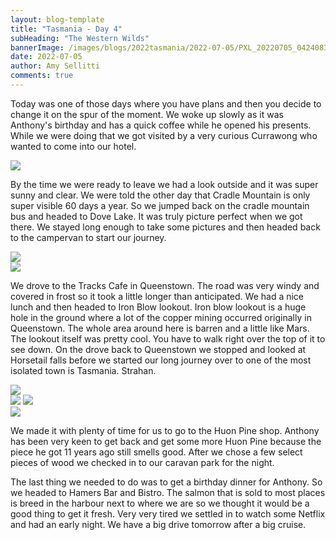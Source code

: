 ```yaml
---
layout: blog-template
title: "Tasmania - Day 4"
subHeading: "The Western Wilds"
bannerImage: /images/blogs/2022tasmania/2022-07-05/PXL_20220705_042408343.jpg_compressed.JPEG
date: 2022-07-05
author: Amy Sellitti
comments: true
---
```


Today was one of those days where you have plans and then you decide to change it on the spur of the moment. We woke up slowly as it was Anthony's birthday and has a quick coffee while he opened his presents. While we were doing that we got visited by a very curious Currawong who wanted to come into our hotel.  

<div class="center-image"><img src="/images/blogs/2022tasmania/2022-07-05/PXL_20220704_224727588.MP.jpg_compressed.JPEG" /></div>

By the time we were ready to leave we had a look outside and it was super sunny and clear. We were told the other day that Cradle Mountain is only super visible 60 days a year.  So we jumped back on the cradle mountain bus and headed to Dove Lake. It was truly picture perfect when we got there. We stayed long enough to take some pictures and then headed back to the campervan to start our journey.

<div class="center-image"><img src="/images/blogs/2022tasmania/2022-07-05/PXL_20220705_002932421.PANO.jpg_compressed.JPEG" /></div>
<div class="center-image"><img src="/images/blogs/2022tasmania/2022-07-05/PXL_20220705_002523208.jpg_compressed.JPEG" /></div>

We drove to the Tracks Cafe in Queenstown. The road was very windy and covered in frost so it took a little longer than anticipated. We had a nice lunch and then headed to Iron Blow lookout. Iron blow lookout is a huge hole in the ground where a lot of the copper mining occurred originally in Queenstown. The whole area around here is barren and a little like Mars. The lookout itself was pretty cool. You have to walk right over the top of it to see down. On the drove back to Queenstown we stopped and looked at Horsetail falls before we started our long journey over to one of the most isolated town is Tasmania. Strahan. 

<div class="center-image"><img src="/images/blogs/2022tasmania/2022-07-05/PXL_20220705_042408343.jpg_compressed.JPEG" /></div>
<div class="grid-2c">
  <img src="/images/blogs/2022tasmania/2022-07-05/PXL_20220705_042605625.MP.jpg_compressed.JPEG"/>
  <img src="/images/blogs/2022tasmania/2022-07-05/PXL_20220705_042614199.jpg_compressed.JPEG"/>
</div>
<div class="center-image"><img src="/images/blogs/2022tasmania/2022-07-05/PXL_20220705_044230896.jpg_compressed.JPEG" /></div>

We made it with plenty of time for us to go to the Huon Pine shop. Anthony has been very keen to get back and get some more Huon Pine because the piece he got 11 years ago still smells good. After we chose a few select pieces of wood we checked in to our caravan park for the night.

The last thing we needed to do was to get a birthday dinner for Anthony. So we headed to Hamers Bar and Bistro. The salmon that is sold to most places is breed in the harbour next to where we are so we thought it would be a good thing to get it fresh. Very very tired we settled in to watch some Netflix and had an early night. We have a big drive tomorrow after a big cruise. 
